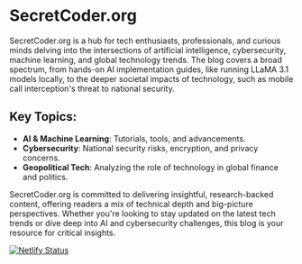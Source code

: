 # SecretCoder.org

SecretCoder.org is a hub for tech enthusiasts, professionals, and curious minds delving into the intersections of artificial intelligence, cybersecurity, machine learning, and global technology trends. The blog covers a broad spectrum, from hands-on AI implementation guides, like running LLaMA 3.1 models locally, to the deeper societal impacts of technology, such as mobile call interception's threat to national security.

## Key Topics:
- **AI & Machine Learning**: Tutorials, tools, and advancements.
- **Cybersecurity**: National security risks, encryption, and privacy concerns.
- **Geopolitical Tech**: Analyzing the role of technology in global finance and politics.

SecretCoder.org is committed to delivering insightful, research-backed content, offering readers a mix of technical depth and big-picture perspectives. Whether you're looking to stay updated on the latest tech trends or dive deep into AI and cybersecurity challenges, this blog is your resource for critical insights.


[![Netlify Status](https://api.netlify.com/api/v1/badges/78238c62-2bf6-4c24-a9f9-8bb050d5d30e/deploy-status)](https://app.netlify.com/sites/unique-nasturtium-fab44b/deploys)

